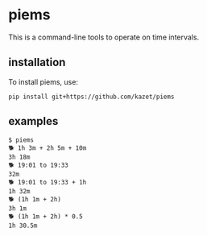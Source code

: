 # piems
This is a command-line tools to operate on time intervals.

## installation
To install piems, use:
```
pip install git+https://github.com/kazet/piems
```

## examples
```
$ piems
🐕 1h 3m + 2h 5m + 10m
3h 18m
🐕 19:01 to 19:33
32m
🐕 19:01 to 19:33 + 1h
1h 32m
🐕 (1h 1m + 2h)
3h 1m
🐕 (1h 1m + 2h) * 0.5
1h 30.5m
```
